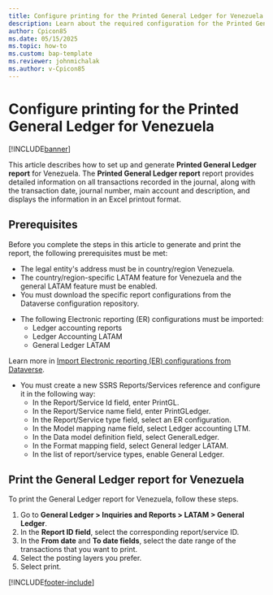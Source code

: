 ```yaml
---
title: Configure printing for the Printed General Ledger for Venezuela
description: Learn about the required configuration for the Printed General Ledger for Venezuela.
author: Cpicon85
ms.date: 05/15/2025
ms.topic: how-to
ms.custom: bap-template
ms.reviewer: johnmichalak
ms.author: v-Cpicon85
---
```


# Configure printing for the Printed General Ledger for Venezuela


[!INCLUDE[banner](../../includes/banner.md)]

This article describes how to set up and generate **Printed General Ledger report** for Venezuela. The **Printed General Ledger report** report provides detailed information on all transactions recorded in the journal, along with the transaction date, journal number, main account and description, and displays the information in an Excel printout format.

## Prerequisites

Before you complete the steps in this article to generate and print the report, the following prerequisites must be met:  

- The legal entity's address must be in country/region Venezuela.
- The country/region-specific LATAM feature for Venezuela and the general LATAM feature must be enabled.
- You must download the specific report configurations from the Dataverse configuration repository. 
* The following Electronic reporting (ER) configurations must be imported:
  * Ledger accounting reports
  * Ledger Accounting LATAM
  * General Ledger LATAM 

Learn more in [Import Electronic reporting (ER) configurations from Dataverse]( gsw-import-er-config-dataverse.md).

* You must create a new SSRS Reports/Services reference and configure it in the following way:
  * In the Report/Service Id field, enter PrintGL.
  * In the Report/Service name field, enter PrintGLedger.
  * In the Report/Service type field, select an ER configuration.
  * In the Model mapping name field, select Ledger accounting LTM.
  * In the Data model definition field, select GeneralLedger.
  * In the Format mapping field, select General ledger LATAM.
  * In the list of report/service types, enable General Ledger.

## Print the General Ledger report for Venezuela

To print the General Ledger report for Venezuela, follow these steps.

1. Go to **General Ledger > Inquiries and Reports > LATAM > General Ledger**.
1. In the **Report ID field**, select the corresponding report/service ID.
1. In the **From date** and **To date fields**, select the date range of the transactions that you want to print.
1. Select the posting layers you prefer.
1. Select print.

[!INCLUDE[footer-include](../../includes/footer-banner.md)]
